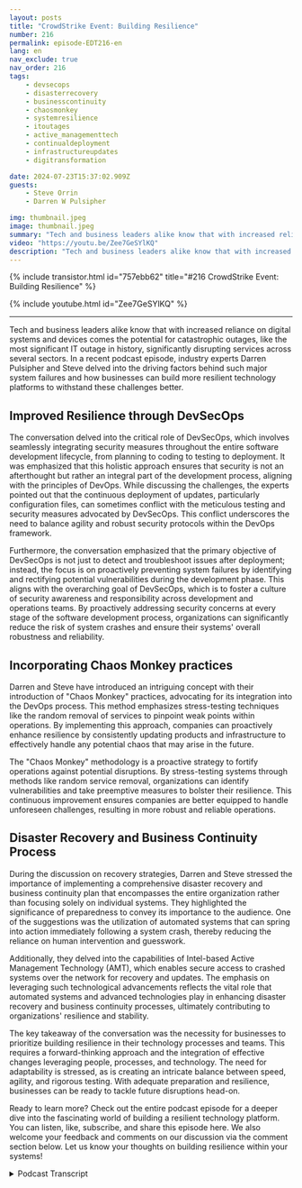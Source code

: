 ```yaml
---
layout: posts
title: "CrowdStrike Event: Building Resilience"
number: 216
permalink: episode-EDT216-en
lang: en
nav_exclude: true
nav_order: 216
tags:
    - devsecops
    - disasterrecovery
    - businesscontinuity
    - chaosmonkey
    - systemresilience
    - itoutages
    - active_managementtech
    - continualdeployment
    - infrastructureupdates
    - digitransformation

date: 2024-07-23T15:37:02.909Z
guests:
    - Steve Orrin
    - Darren W Pulsipher

img: thumbnail.jpeg
image: thumbnail.jpeg
summary: "Tech and business leaders alike know that with increased reliance on digital systems and devices comes the potential for catastrophic outages, like the most significant IT outage in history, significantly disrupting services across several sectors. In a recent podcast episode, industry experts Darren Pulsipher and Steve delved into the driving factors behind such major system failures and how businesses can build more resilient technology platforms to withstand these challenges better."
video: "https://youtu.be/Zee7GeSYlKQ"
description: "Tech and business leaders alike know that with increased reliance on digital systems and devices comes the potential for catastrophic outages, like the most significant IT outage in history, significantly disrupting services across several sectors. In a recent podcast episode, industry experts Darren Pulsipher and Steve delved into the driving factors behind such major system failures and how businesses can build more resilient technology platforms to withstand these challenges better."
---
```


<div>
{% include transistor.html id="757ebb62" title="#216 CrowdStrike Event: Building Resilience" %}

{% include youtube.html id="Zee7GeSYlKQ" %}
</div>

---

Tech and business leaders alike know that with increased reliance on digital systems and devices comes the potential for catastrophic outages, like the most significant IT outage in history, significantly disrupting services across several sectors. In a recent podcast episode, industry experts Darren Pulsipher and Steve delved into the driving factors behind such major system failures and how businesses can build more resilient technology platforms to withstand these challenges better.

## Improved Resilience through DevSecOps

The conversation delved into the critical role of DevSecOps, which involves seamlessly integrating security measures throughout the entire software development lifecycle, from planning to coding to testing to deployment. It was emphasized that this holistic approach ensures that security is not an afterthought but rather an integral part of the development process, aligning with the principles of DevOps. While discussing the challenges, the experts pointed out that the continuous deployment of updates, particularly configuration files, can sometimes conflict with the meticulous testing and security measures advocated by DevSecOps. This conflict underscores the need to balance agility and robust security protocols within the DevOps framework.

Furthermore, the conversation emphasized that the primary objective of DevSecOps is not just to detect and troubleshoot issues after deployment; instead, the focus is on proactively preventing system failures by identifying and rectifying potential vulnerabilities during the development phase. This aligns with the overarching goal of DevSecOps, which is to foster a culture of security awareness and responsibility across development and operations teams. By proactively addressing security concerns at every stage of the software development process, organizations can significantly reduce the risk of system crashes and ensure their systems' overall robustness and reliability.

## Incorporating Chaos Monkey practices

Darren and Steve have introduced an intriguing concept with their introduction of "Chaos Monkey" practices, advocating for its integration into the DevOps process. This method emphasizes stress-testing techniques like the random removal of services to pinpoint weak points within operations. By implementing this approach, companies can proactively enhance resilience by consistently updating products and infrastructure to effectively handle any potential chaos that may arise in the future.

The "Chaos Monkey" methodology is a proactive strategy to fortify operations against potential disruptions. By stress-testing systems through methods like random service removal, organizations can identify vulnerabilities and take preemptive measures to bolster their resilience. This continuous improvement ensures companies are better equipped to handle unforeseen challenges, resulting in more robust and reliable operations.

## Disaster Recovery and Business Continuity Process

During the discussion on recovery strategies, Darren and Steve stressed the importance of implementing a comprehensive disaster recovery and business continuity plan that encompasses the entire organization rather than focusing solely on individual systems. They highlighted the significance of preparedness to convey its importance to the audience. One of the suggestions was the utilization of automated systems that can spring into action immediately following a system crash, thereby reducing the reliance on human intervention and guesswork.

Additionally, they delved into the capabilities of Intel-based Active Management Technology (AMT), which enables secure access to crashed systems over the network for recovery and updates. The emphasis on leveraging such technological advancements reflects the vital role that automated systems and advanced technologies play in enhancing disaster recovery and business continuity processes, ultimately contributing to organizations' resilience and stability.

The key takeaway of the conversation was the necessity for businesses to prioritize building resilience in their technology processes and teams. This requires a forward-thinking approach and the integration of effective changes leveraging people, processes, and technology. The need for adaptability is stressed, as is creating an intricate balance between speed, agility, and rigorous testing. With adequate preparation and resilience, businesses can be ready to tackle future disruptions head-on. 

Ready to learn more? Check out the entire podcast episode for a deeper dive into the fascinating world of building a resilient technology platform. You can listen, like, subscribe, and share this episode here. We also welcome your feedback and comments on our discussion via the comment section below. Let us know your thoughts on building resilience within your systems!



<details>
<summary> Podcast Transcript </summary>

<p></p>

</details>

